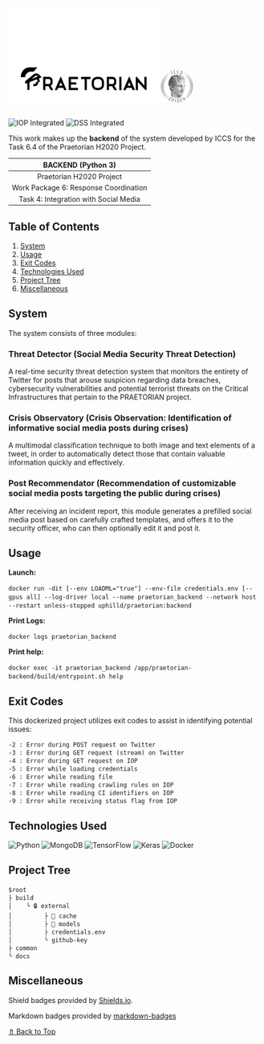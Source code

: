 ![Praetorian logo (dark)](praetorian_dark.png#gh-dark-mode-only) ![Praetorian logo (light)](praetorian_light.png#gh-light-mode-only) ![ICCS logo](iccs.png)

##

![IOP Integrated](https://img.shields.io/static/v1?logo=mongodb&label=&labelColor=black&message=IOP%20Integrated&color=47A248&style=flat-square)
![DSS Integrated](https://img.shields.io/static/v1?logo=semantic-ui-react&label=&labelColor=black&message=DSS%20Integrated&color=35BDB2&style=flat-square)

This work makes up the **backend** of the system developed by ICCS for the Task 6.4 of the Praetorian H2020 Project.

| BACKEND (Python 3)|
|:---:|
| Praetorian H2020 Project |
| Work Package 6: Response Coordination |
| Task 4: Integration with Social Media |


## Table of Contents
1. [System](#Modules)
1. [Usage](#Usage)
1. [Exit Codes](#Exit-Codes)
1. [Technologies Used](#Technologies-Used)
1. [Project Tree](#Project-Tree)
1. [Miscellaneous](#Miscellaneous)

## System

The system consists of three modules:

### Threat Detector (Social Media Security Threat Detection)

A real-time security threat detection system that monitors the entirety
of Twitter for posts that arouse suspicion regarding data breaches,
cybersecurity vulnerabilities and potential terrorist threats on the
Critical Infrastructures that pertain to the PRAETORIAN project.

### Crisis Observatory (Crisis Observation: Identification of informative social media posts during crises)

A multimodal classification technique to both image and text elements of
a tweet, in order to automatically detect those that contain valuable
information quickly and effectively.

### Post Recommendator (Recommendation of customizable social media posts targeting the public during crises)

After receiving an incident report, this module generates a prefilled social media
post based on carefully crafted templates, and offers it to the security officer,
who can then optionally edit it and post it.

## Usage

**Launch:**

`docker run -dit [--env LOADML="true"] --env-file credentials.env [--gpus all] --log-driver local --name praetorian_backend --network host --restart unless-stopped uphilld/praetorian:backend`

**Print Logs:**

`docker logs praetorian_backend`

**Print help:**

`docker exec -it praetorian_backend /app/praetorian-backend/build/entrypoint.sh help`

## Exit Codes

This dockerized project utilizes exit codes to assist in identifying potential issues:

	-2 : Error during POST request on Twitter
	-3 : Error during GET request (stream) on Twitter
	-4 : Error during GET request on IOP
	-5 : Error while loading credentials
	-6 : Error while reading file
	-7 : Error while reading crawling rules on IOP
	-8 : Error while reading CI identifiers on IOP
	-9 : Error while receiving status flag from IOP

## Technologies Used

![Python](https://img.shields.io/badge/python-3670A0?style=for-the-badge&logo=python&logoColor=ffdd54)
![MongoDB](https://img.shields.io/badge/MongoDB-%234ea94b.svg?style=for-the-badge&logo=mongodb&logoColor=white)
![TensorFlow](https://img.shields.io/badge/TensorFlow-%23FF6F00.svg?style=for-the-badge&logo=TensorFlow&logoColor=white)
![Keras](https://img.shields.io/badge/Keras-%23D00000.svg?style=for-the-badge&logo=Keras&logoColor=white)
![Docker](https://img.shields.io/badge/docker-%230db7ed.svg?style=for-the-badge&logo=docker&logoColor=white)

## Project Tree

    $root
    ├ build
    │    └ 🔒 external
    │         ├ 📁 cache
    │         ├ 📁 models
    │         ├ credentials.env
    │         └ github-key
    ├ common
    └ docs

## Miscellaneous

Shield badges provided by [Shields.io](https://shields.io/).

Markdown badges provided by [markdown-badges](https://ileriayo.github.io/markdown-badges/)

[⇯ Back to Top](#Table-of-Contents)
